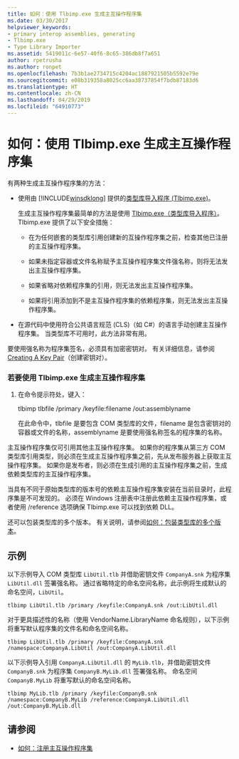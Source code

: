 ```yaml
---
title: 如何：使用 Tlbimp.exe 生成主互操作程序集
ms.date: 03/30/2017
helpviewer_keywords:
- primary interop assemblies, generating
- Tlbimp.exe
- Type Library Importer
ms.assetid: 5419011c-6e57-40f6-8c65-386db8f7a651
author: rpetrusha
ms.author: ronpet
ms.openlocfilehash: 7b3b1ae2734715c4204ac1887921505b5592e79e
ms.sourcegitcommit: e08b319358a8025cc6aa38737854f7bdb87183d6
ms.translationtype: HT
ms.contentlocale: zh-CN
ms.lasthandoff: 04/29/2019
ms.locfileid: "64910773"
---
```

# <a name="how-to-generate-primary-interop-assemblies-using-tlbimpexe"></a>如何：使用 Tlbimp.exe 生成主互操作程序集
有两种生成主互操作程序集的方法：  
  
- 使用由 [!INCLUDE[winsdklong](../../../includes/winsdklong-md.md)] 提供的[类型库导入程序 (Tlbimp.exe)](../../../docs/framework/tools/tlbimp-exe-type-library-importer.md)。  
  
     生成主互操作程序集最简单的方法是使用 [Tlbimp.exe（类型库导入程序）](../../../docs/framework/tools/tlbimp-exe-type-library-importer.md)。 Tlbimp.exe 提供了以下安全措施：  
  
    - 在为任何嵌套的类型库引用创建新的互操作程序集之前，检查其他已注册的主互操作程序集。  
  
    - 如果未指定容器或文件名称赋予主互操作程序集文件强名称，则将无法发出主互操作程序集。  
  
    - 如果省略对依赖程序集的引用，则无法发出主互操作程序集。  
  
    - 如果将引用添加到不是主互操作程序集的依赖程序集，则无法发出主互操作程序集。  
  
- 在源代码中使用符合公共语言规范 (CLS)（如 C#）的语言手动创建主互操作程序集。 当类型库不可用时，此方法非常有用。  
  
 要使用强名称为程序集签名，必须具有加密密钥对。 有关详细信息，请参阅 [Creating A Key Pair](../../../docs/framework/app-domains/how-to-create-a-public-private-key-pair.md)（创建密钥对）。  
  
### <a name="to-generate-a-primary-interop-assembly-using-tlbimpexe"></a>若要使用 Tlbimp.exe 生成主互操作程序集  
  
1. 在命令提示符处，键入：  
  
     tlbimp tlbfile /primary /keyfile:filename /out:assemblyname  
  
     在此命令中，tlbfile 是要包含 COM 类型库的文件，filename 是包含密钥对的容器或文件的名称，assemblyname 是要使用强名称签名的程序集的名称。  
  
 主互操作程序集仅可引用其他主互操作程序集。 如果你的程序集从第三方 COM 类型库引用类型，则必须在生成主互操作程序集之前，先从发布服务器上获取主互操作程序集。 如果你是发布者，则必须在生成引用的主互操作程序集之前，生成依赖类型库的主互操作程序集。  
  
 当具有不同于原始类型库的版本号的依赖主互操作程序集安装在当前目录时，此程序集是不可发现的。 必须在 Windows 注册表中注册此依赖主互操作程序集，或者使用 /reference 选项确保 Tlbimp.exe 可以找到依赖 DLL。  
  
 还可以包装类型库的多个版本。 有关说明，请参阅[如何：包装类型库的多个版本](https://docs.microsoft.com/previous-versions/dotnet/netframework-4.0/1565h6hc(v=vs.100))。  
  
## <a name="example"></a>示例  
 以下示例导入 COM 类型库 `LibUtil.tlb` 并借助密钥文件 `CompanyA.snk` 为程序集 `LibUtil.dll` 签署强名称。 通过省略特定的命名空间名称，此示例将生成默认的命名空间，`LibUtil`。  
  
```  
tlbimp LibUtil.tlb /primary /keyfile:CompanyA.snk /out:LibUtil.dll  
```  
  
 对于更具描述性的名称（使用 VendorName.LibraryName 命名规则），以下示例将重写默认程序集的文件名和命名空间名称。  
  
```  
tlbimp LibUtil.tlb /primary /keyfile:CompanyA.snk /namespace:CompanyA.LibUtil /out:CompanyA.LibUtil.dll  
```  
  
 以下示例导入引用 `CompanyA.LibUtil.dll` 的 `MyLib.tlb`，并借助密钥文件 `CompanyB.snk` 为程序集 `CompanyB.MyLib.dll` 签署强名称。 命名空间 `CompanyB.MyLib` 将重写默认的命名空间名称。  
  
```  
tlbimp MyLib.tlb /primary /keyfile:CompanyB.snk /namespace:CompanyB.MyLib /reference:CompanyA.LibUtil.dll /out:CompanyB.MyLib.dll  
```  
  
## <a name="see-also"></a>请参阅

- [如何：注册主互操作程序集](../../../docs/framework/interop/how-to-register-primary-interop-assemblies.md)
